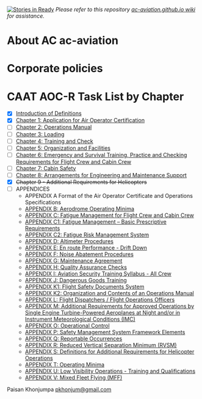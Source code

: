 [![Stories in Ready](https://badge.waffle.io/ACAviation/ac-aviation.github.io.png?label=ready&title=Ready)](https://waffle.io/ACAviation/ac-aviation.github.io)
*Please refer to this repository [ac-aviation.github.io wiki](https://github.com/ACAviation/ac-aviation.github.io/wiki) for assistance.*

# About AC ac-aviation

# Corporate policies

# CAAT AOC-R Task List by Chapter
- [x] [Introduction of Definitions](/Manuals/Introduction.md)
- [x] [Chapter 1: Application for Air Operator Certification](/Manuals/Chapter1/Chapter1.md)
- [ ] [Chapter 2: Operations Manual](/Manuals/Chapter2/Chapter2.md)
- [ ] [Chapter 3: Loading](/Manuals/Chapter3/Chapter3.md)
- [ ] [Chapter 4: Training and Check](/Manuals/Chapter4/Chapter4.md)
- [ ] [Chapter 5: Organization and Facilities](/Manuals/Chapter5/Chapter5.md)
- [ ] [Chapter 6: Emergency and Survival Training, Practice and Checking
Requirements for Flight Crew and Cabin Crew](/Chapter6/Chapter6.md)
- [ ] [Chapter 7: Cabin Safety](/Manuals/Chapter7/Chapter7.md)
- [ ] [Chapter 8: Arrangements for Engineering and Maintenance Support](/Manuals/Chapter8/Chapter8.md)
- [x] ~~Chapter 9 - Additional Requirements for Helicopters~~
- [ ] APPENDICES
    - APPENDIX A
        Format of the Air Operator Certificate and Operations Specifications
    - [APPENDIX B: Aerodrome Operating Minima](/Manuals/Appendices/AppendixB/AppendixB.md)
    - [APPENDIX C: Fatigue Management for Flight Crew and Cabin Crew](/Manuals/Appendices/AppendixC/AppendixC.md)
    - [APPENDIX C1: Fatigue Management – Basic Prescriptive Requirements](/Manuals/Appendices/AppendixC1/AppendixC1.md)
    - [APPENDIX C2: Fatigue Risk Management System](/Manuals/Appendices/AppendixC2/AppendixC2.md)
    - [APPENDIX D: Altimeter Procedures](/Manuals/Appendices/AppendixD/AppendixD.md)
    - [APPENDIX E: En route Performance - Drift Down](/Manuals/Appendices/AppendixE/AppendixE.md)
    - [APPENDIX F: Noise Abatement Procedures](/Manuals/Appendices/AppendixF/AppendixF.md)
    - [APPENDIX G: Maintenance Agreement](/Manuals/Appendices/AppendixG/AppendixG.md)
    - [APPENDIX H: Quality Assurance Checks](/Manuals/Appendices/AppendixH/AppendixH.md)
    - [APPENDIX I: Aviation Security Training Syllabus - All Crew](/Manuals/Appendices/AppendixI/AppendixI.md)
    - [APPENDIX J: Dangerous Goods Training](/Manuals/Appendices/AppendixJ/AppendixJ.md)
    - [APPENDIX K1: Flight Safety Documents System](/Manuals/Appendices/AppendixK1/AppendixK1.md)
    - [APPENDIX K2: Organization and Contents of an Operations Manual](/Manuals/Appendices/AppendixK2/AppendixK2.md)
    - [APPENDIX L: Flight Dispatchers / Flight Operations Officers](/Manuals/Appendices/AppendixL/AppendixL.md)
    - [APPENDIX M: Additional Requirements for Approved Operations by Single Engine Turbine-Powered Aeroplanes at Night and/or in Instrument Meteorological Conditions (IMC)](/Manuals/Appendices/AppendixM/AppendixM.md)
    - [APPENDIX O: Operational Control](/Manuals/Appendices/AppendixO/AppendixO.md)
    - [APPENDIX P: Safety Management System Framework Elements](/Manuals/Appendices/AppendixP/AppendixP.md)
    - [APPENDIX Q: Reportable Occurrences](/Manuals/Appendices/AppendixQ/AppendixQ.md)
    - [APPENDIX R: Reduced Vertical Separation Minimum (RVSM)](/Manuals/Appendices/AppendixR/AppendixR.md)
    - [APPENDIX S: Definitions for Additional Requirements for Helicopter Operations](/Manuals/Appendices/AppendixS/AppendixS.md)
    - [APPENDIX T: Operating Minima](/Manuals/Appendices/AppendixT/AppendixT.md)
    - [APPENDIX U: Low Visibility Operations - Training and Qualifications](/Manuals/Appendices/AppendixU/AppendixU.md)
    - [APPENDIX V: Mixed Fleet Flying (MFF)](/Manuals/Appendices/AppendixV/AppendixV.md)

Paisan Khonjumpa <pkhonjum@gmail.com>
